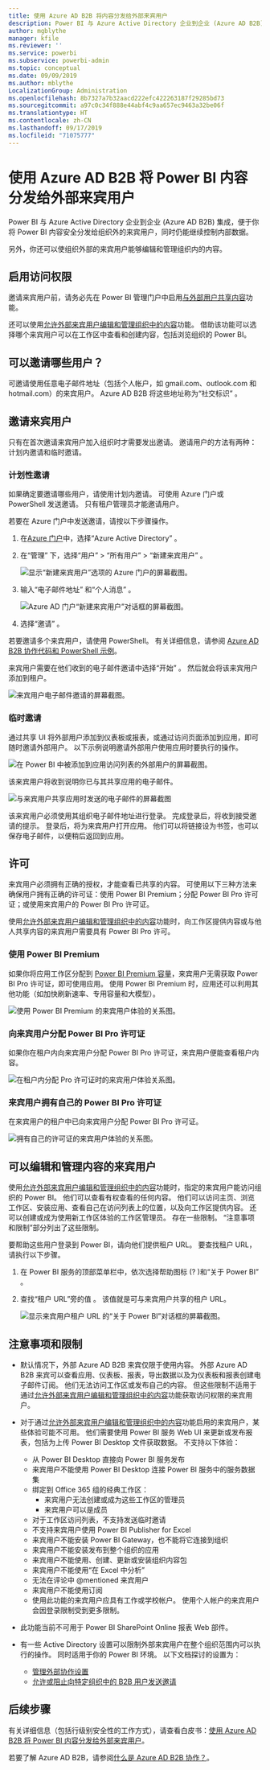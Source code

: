 ```yaml
---
title: 使用 Azure AD B2B 将内容分发给外部来宾用户
description: Power BI 与 Azure Active Directory 企业到企业 (Azure AD B2B) 集成后，即可将 Power BI 内容安全地分发给组织外的来宾用户。
author: mgblythe
manager: kfile
ms.reviewer: ''
ms.service: powerbi
ms.subservice: powerbi-admin
ms.topic: conceptual
ms.date: 09/09/2019
ms.author: mblythe
LocalizationGroup: Administration
ms.openlocfilehash: 8b7327a7b32aacd222efc422263187f29285bd73
ms.sourcegitcommit: a97c0c34f888e44abf4c9aa657ec9463a32be06f
ms.translationtype: HT
ms.contentlocale: zh-CN
ms.lasthandoff: 09/17/2019
ms.locfileid: "71075777"
---
```

# <a name="distribute-power-bi-content-to-external-guest-users-with-azure-ad-b2b"></a>使用 Azure AD B2B 将 Power BI 内容分发给外部来宾用户

Power BI 与 Azure Active Directory 企业到企业 (Azure AD B2B) 集成，便于你将 Power BI 内容安全分发给组织外的来宾用户，同时仍能继续控制内部数据。  

另外，你还可以使组织外部的来宾用户能够编辑和管理组织内的内容。

## <a name="enable-access"></a>启用访问权限

邀请来宾用户前，请务必先在 Power BI 管理门户中启用[与外部用户共享内容](service-admin-portal.md#export-and-sharing-settings)功能。

还可以使用[允许外部来宾用户编辑和管理组织中的内容](service-admin-portal.md#allow-external-guest-users-to-edit-and-manage-content-in-the-organization)功能。 借助该功能可以选择哪个来宾用户可以在工作区中查看和创建内容，包括浏览组织的 Power BI。

## <a name="who-can-you-invite"></a>可以邀请哪些用户？

可邀请使用任意电子邮件地址（包括个人帐户，如 gmail.com、outlook.com 和 hotmail.com）的来宾用户。 Azure AD B2B 将这些地址称为“社交标识”  。

## <a name="invite-guest-users"></a>邀请来宾用户

只有在首次邀请来宾用户加入组织时才需要发出邀请。 邀请用户的方法有两种：计划内邀请和临时邀请。

### <a name="planned-invites"></a>计划性邀请

如果确定要邀请哪些用户，请使用计划内邀请。 可使用 Azure 门户或 PowerShell 发送邀请。 只有租户管理员才能邀请用户。

若要在 Azure 门户中发送邀请，请按以下步骤操作。

1. 在[Azure 门户](https://portal.azure.com)中，选择“Azure Active Directory”  。

1. 在“管理”  下，选择“用户”   > “所有用户”   > “新建来宾用户”  。

    ![显示“新建来宾用户”选项的 Azure 门户的屏幕截图。](media/service-admin-azure-ad-b2b/azure-ad-portal-new-guest-user.png)

1. 输入“电子邮件地址”  和“个人消息”  。

    ![Azure AD 门户“新建来宾用户”对话框的屏幕截图。](media/service-admin-azure-ad-b2b/azure-ad-portal-invite-message.png)

1. 选择“邀请”  。

若要邀请多个来宾用户，请使用 PowerShell。 有关详细信息，请参阅 [Azure AD B2B 协作代码和 PowerShell 示例](/azure/active-directory/b2b/code-samples/)。

来宾用户需要在他们收到的电子邮件邀请中选择“开始”  。 然后就会将该来宾用户添加到租户。

![来宾用户电子邮件邀请的屏幕截图。](media/service-admin-azure-ad-b2b/guest-user-invite-email.png)

### <a name="ad-hoc-invites"></a>临时邀请

通过共享 UI 将外部用户添加到仪表板或报表，或通过访问页面添加到应用，即可随时邀请外部用户。 以下示例说明邀请外部用户使用应用时要执行的操作。

![在 Power BI 中被添加到应用访问列表的外部用户的屏幕截图。](media/service-admin-azure-ad-b2b/power-bi-app-access.png)

该来宾用户将收到说明你已与其共享应用的电子邮件。

![与来宾用户共享应用时发送的电子邮件的屏幕截图](media/service-admin-azure-ad-b2b/guest-user-invite-email-2.png)

该来宾用户必须使用其组织电子邮件地址进行登录。 完成登录后，将收到接受邀请的提示。 登录后，将为来宾用户打开应用。 他们可以将链接设为书签，也可以保存电子邮件，以便稍后返回到应用。

## <a name="licensing"></a>许可

来宾用户必须拥有正确的授权，才能查看已共享的内容。 可使用以下三种方法来确保用户拥有正确的许可证：使用 Power BI Premium；分配 Power BI Pro 许可证；或使用来宾用户的 Power BI Pro 许可证。

使用[允许外部来宾用户编辑和管理组织中的内容](service-admin-portal.md#allow-external-guest-users-to-edit-and-manage-content-in-the-organization)功能时，向工作区提供内容或与他人共享内容的来宾用户需要具有 Power BI Pro 许可。

### <a name="use-power-bi-premium"></a>使用 Power BI Premium

如果你将应用工作区分配到 [Power BI Premium 容量](service-premium-what-is.md)，来宾用户无需获取 Power BI Pro 许可证，即可使用应用。 使用 Power BI Premium 时，应用还可以利用其他功能（如加快刷新速率、专用容量和大模型）。

![使用 Power BI Premium 的来宾用户体验的关系图。](media/service-admin-azure-ad-b2b/license-approach-1.png)

### <a name="assign-a-power-bi-pro-license-to-guest-user"></a>向来宾用户分配 Power BI Pro 许可证

如果你在租户内向来宾用户分配 Power BI Pro 许可证，来宾用户便能查看租户内容。

![在租户内分配 Pro 许可证时的来宾用户体验关系图。](media/service-admin-azure-ad-b2b/license-approach-2.png)

### <a name="guest-user-brings-their-own-power-bi-pro-license"></a>来宾用户拥有自己的 Power BI Pro 许可证

在来宾用户的租户中已向来宾用户分配 Power BI Pro 许可证。

![拥有自己的许可证的来宾用户体验的关系图。](media/service-admin-azure-ad-b2b/license-approach-3.png)

## <a name="guest-users-who-can-edit-and-manage-content"></a>可以编辑和管理内容的来宾用户 

使用[允许外部来宾用户编辑和管理组织中的内容](service-admin-portal.md#allow-external-guest-users-to-edit-and-manage-content-in-the-organization)功能时，指定的来宾用户能访问组织的 Power BI。 他们可以查看有权查看的任何内容。 他们可以访问主页、浏览工作区、安装应用、查看自己在访问列表上的位置，以及向工作区提供内容。 还可以创建或成为使用新工作区体验的工作区管理员。 存在一些限制。 “注意事项和限制”部分列出了这些限制。
 
要帮助这些用户登录到 Power BI，请向他们提供租户 URL。 要查找租户 URL，请执行以下步骤。

1. 在 Power BI 服务的顶部菜单栏中，依次选择帮助图标 (?  )和“关于 Power BI”  。

2. 查找“租户 URL”旁的值  。 该值就是可与来宾用户共享的租户 URL。

    ![显示来宾用户租户 URL 的“关于 Power BI”对话框的屏幕截图。](media/service-admin-azure-ad-b2b/power-bi-about-dialog.png)

## <a name="considerations-and-limitations"></a>注意事项和限制

* 默认情况下，外部 Azure AD B2B 来宾仅限于使用内容。 外部 Azure AD B2B 来宾可以查看应用、仪表板、报表，导出数据以及为仪表板和报表创建电子邮件订阅。 他们无法访问工作区或发布自己的内容。 但这些限制不适用于通过[允许外部来宾用户编辑和管理组织中的内容](service-admin-portal.md#allow-external-guest-users-to-edit-and-manage-content-in-the-organization)功能获取访问权限的来宾用户。

* 对于通过[允许外部来宾用户编辑和管理组织中的内容](service-admin-portal.md#allow-external-guest-users-to-edit-and-manage-content-in-the-organization)功能启用的来宾用户，某些体验可能不可用。 他们需要使用 Power BI 服务 Web UI 来更新或发布报表，包括为上传 Power BI Desktop 文件获取数据。  不支持以下体验：
    * 从 Power BI Desktop 直接向 Power BI 服务发布
    * 来宾用户不能使用 Power BI Desktop 连接 Power BI 服务中的服务数据集
    * 绑定到 Office 365 组的经典工作区：
        * 来宾用户无法创建或成为这些工作区的管理员
        * 来宾用户可以是成员
    * 对于工作区访问列表，不支持发送临时邀请
    * 不支持来宾用户使用 Power BI Publisher for Excel
    * 来宾用户不能安装 Power BI Gateway，也不能将它连接到组织
    * 来宾用户不能安装发布到整个组织的应用
    * 来宾用户不能使用、创建、更新或安装组织内容包
    * 来宾用户不能使用“在 Excel 中分析”
    * 无法在评论中 @mentioned 来宾用户
    * 来宾用户不能使用订阅
    * 使用此功能的来宾用户应具有工作或学校帐户。 使用个人帐户的来宾用户会因登录限制受到更多限制。

* 此功能当前不可用于 Power BI SharePoint Online 报表 Web 部件。

* 有一些 Active Directory 设置可以限制外部来宾用户在整个组织范围内可以执行的操作。 同时适用于你的 Power BI 环境。 以下文档探讨的设置为：
    * [管理外部协作设置](/azure/active-directory/b2b/delegate-invitations#configure-b2b-external-collaboration-settings)
    * [允许或阻止向特定组织中的 B2B 用户发送邀请](https://docs.microsoft.com/azure/active-directory/b2b/allow-deny-list)  

## <a name="next-steps"></a>后续步骤

有关详细信息（包括行级别安全性的工作方式），请查看白皮书：[使用 Azure AD B2B 将 Power BI 内容分发给外部来宾用户](https://aka.ms/powerbi-b2b-whitepaper)。

若要了解 Azure AD B2B，请参阅[什么是 Azure AD B2B 协作？](/azure/active-directory/active-directory-b2b-what-is-azure-ad-b2b/)。
